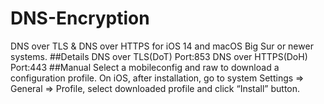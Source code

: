 # DNS-Encryption
DNS over TLS &amp; DNS over HTTPS for iOS 14 and macOS Big Sur or newer systems.
##Details
DNS over TLS(DoT) Port:853 
DNS over HTTPS(DoH) Port:443
##Manual
Select a mobileconfig and raw to download a configuration profile.
On iOS, after installation, go to system Settings => General => Profile, select downloaded profile and click “Install” button.
